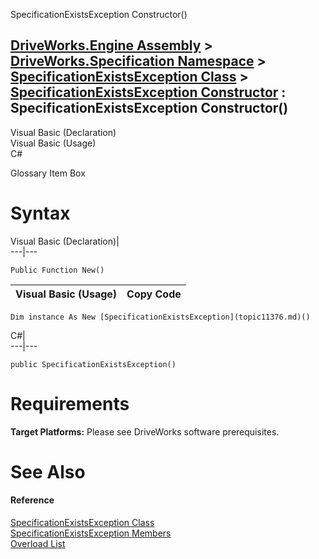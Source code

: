SpecificationExistsException Constructor()   
  
[DriveWorks.Engine Assembly](topic2156.md) > [DriveWorks.Specification Namespace](topic10764.md) > [SpecificationExistsException Class](topic11376.md) > [SpecificationExistsException Constructor](topic11382.md) : SpecificationExistsException Constructor()  
---  
  
Visual Basic (Declaration)    
Visual Basic (Usage)    
C# 

Glossary Item Box

# Syntax

Visual Basic (Declaration)|   
---|---  
      
    
    Public Function New()  
  
Visual Basic (Usage)| Copy Code  
---|---  
      
    
    Dim instance As New [SpecificationExistsException](topic11376.md)()  
  
C#|   
---|---  
      
    
    public SpecificationExistsException()  
  
# Requirements

**Target Platforms:** Please see DriveWorks software prerequisites.

# See Also

#### Reference

[SpecificationExistsException Class](topic11376.md)   
[SpecificationExistsException Members](topic11377.md)   
[Overload List](topic11382.md)


